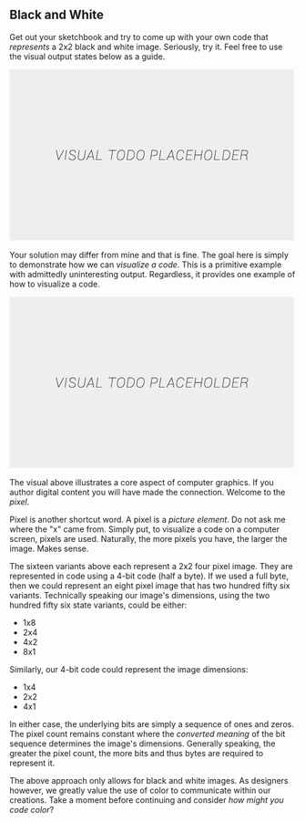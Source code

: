 ## Black and White

Get out your sketchbook and try to come up with your own code that *represents* a 2x2 black and white image. Seriously, try it. Feel free to use the visual output states below as a guide.

![Grid of 2x2 example](../assets/img/visual-todo-placeholder.jpg "Grid of 2x2 examples")

Your solution may differ from mine and that is fine. The goal here is simply to demonstrate how we can *visualize a code*. This is a primitive example with admittedly uninteresting output. Regardless, it provides one example of how to visualize a code.

![Grid of 2x2 examples with 4-bit code](../assets/img/visual-todo-placeholder.jpg "Grid of 2x2 examples with 4-bit code")

The visual above illustrates a core aspect of computer graphics. If you author digital content you will have made the connection. Welcome to the *pixel*.

Pixel is another shortcut word. A pixel is a *picture element*. Do not ask me where the "x" came from. Simply put, to visualize a code on a computer screen, pixels are used. Naturally, the more pixels you have, the larger the image. Makes sense.

The sixteen variants above each represent a 2x2 four pixel image. They are represented in code using a 4-bit code (half a byte). If we used a full byte, then we could represent an eight pixel image that has two hundred fifty six variants. Technically speaking our image's dimensions, using the two hundred fifty six state variants, could be either:
- 1x8
- 2x4
- 4x2
- 8x1

Similarly, our 4-bit code could represent the image dimensions:
- 1x4
- 2x2
- 4x1

In either case, the underlying bits are simply a sequence of ones and zeros. The pixel count remains constant where the *converted meaning* of the bit sequence determines the image's dimensions. Generally speaking, the greater the pixel count, the more bits and thus bytes are required to represent it.

The above approach only allows for black and white images. As designers however, we greatly value the use of color to communicate within our creations. Take a moment before continuing and consider *how might you code color*?
